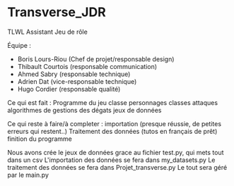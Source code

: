 # Transverse_JDR

TLWL Assistant Jeu de rôle

Équipe : 
-	Boris Lours-Riou (Chef de projet/responsable design)
-	Thibault Courtois (responsable communication)
-	Ahmed Sabry (responsable technique)
-	Adrien Dat (vice-responsable technique)
-	Hugo Cordier (responsable qualité)

Ce qui est fait :
Programme du jeu
classe personnages
classes attaques
algorithmes de gestions des dégats
jeux de données

Ce qui reste à faire/à completer :
importation (presque réussie, de petites erreurs qui restent..)
Traitement des données (tutos en français de prêt)
finition du programme

Nous avons crée le jeux de données grace au fichier test.py, qui mets tout dans un csv
L'importation des données se fera dans my_datasets.py
Le traitement des données se fera dans Projet_transverse.py
Le tout sera géré par le main.py
